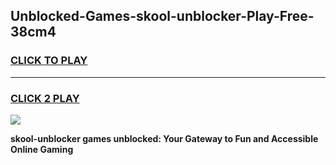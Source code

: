 
## Unblocked-Games-skool-unblocker-Play-Free-38cm4
<h3>
<a href="https://premium76.site?title=skool-unblocker&ref=23A">CLICK TO PLAY</a></h3>
<hr>

<h3>
<a href="https://premium76.site?title=skool-unblocker&ref=23A">CLICK 2 PLAY</a>
  
</h3>

<a href="https://premium76.site?title=skool-unblocker&ref=23A"><img src="https://clearcache.store/games.png"></a>


**skool-unblocker games unblocked: Your Gateway to Fun and Accessible Online Gaming**
